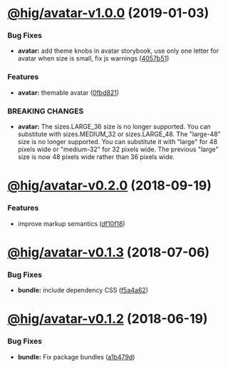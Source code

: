 # [@hig/avatar-v1.0.0](https://github.com/Autodesk/hig/compare/@hig/avatar@0.2.0...@hig/avatar@1.0.0) (2019-01-03)


### Bug Fixes

* **avatar:** add theme knobs in avatar storybook, use only one letter for avatar when size is small, fix js warnings ([4057b51](https://github.com/Autodesk/hig/commit/4057b51))


### Features

* **avatar:** themable avatar ([0fbd821](https://github.com/Autodesk/hig/commit/0fbd821))


### BREAKING CHANGES

* **avatar:** The sizes.LARGE_36 size is no longer supported. You can
substitute with sizes.MEDIUM_32 or sizes.LARGE_48. The "large-48" size
is no longer supported. You can substitute it with "large" for 48 pixels
wide or "medium-32" for 32 pixels wide. The previous "large" size is now
48 pixels wide rather than 36 pixels wide.

# [@hig/avatar-v0.2.0](https://github.com/Autodesk/hig/compare/@hig/avatar@0.1.3...@hig/avatar@0.2.0) (2018-09-19)


### Features

* improve markup semantics ([df10f18](https://github.com/Autodesk/hig/commit/df10f18))

<a name="@hig/avatar-v0.1.3"></a>
# [@hig/avatar-v0.1.3](https://github.com/Autodesk/hig/compare/@hig/avatar@0.1.2...@hig/avatar@0.1.3) (2018-07-06)


### Bug Fixes

* **bundle:** include dependency CSS ([f5a4a62](https://github.com/Autodesk/hig/commit/f5a4a62))

<a name="@hig/avatar-v0.1.2"></a>
# [@hig/avatar-v0.1.2](https://github.com/Autodesk/hig/compare/@hig/avatar@0.1.1...@hig/avatar@0.1.2) (2018-06-19)


### Bug Fixes

* **bundle:** Fix package bundles ([a1b479d](https://github.com/Autodesk/hig/commit/a1b479d))
